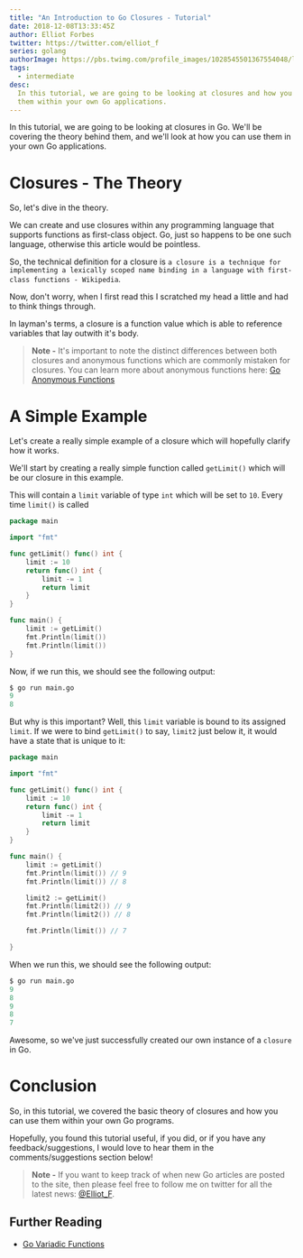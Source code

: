 ```yaml
---
title: "An Introduction to Go Closures - Tutorial"
date: 2018-12-08T13:33:45Z
author: Elliot Forbes
twitter: https://twitter.com/elliot_f
series: golang
authorImage: https://pbs.twimg.com/profile_images/1028545501367554048/lzr43cQv_400x400.jpg
tags:
  - intermediate
desc:
  In this tutorial, we are going to be looking at closures and how you can use
  them within your own Go applications.
---
```


In this tutorial, we are going to be looking at closures in Go. We'll be
covering the theory behind them, and we'll look at how you can use them in your
own Go applications.

# Closures - The Theory

So, let's dive in the theory.

We can create and use closures within any programming language that supports
functions as first-class object. Go, just so happens to be one such language,
otherwise this article would be pointless.

So, the technical definition for a closure is
`a closure is a technique for implementing a lexically scoped name binding in a language with first-class functions - Wikipedia`.

Now, don't worry, when I first read this I scratched my head a little and had to
think things through.

In layman's terms, a closure is a function value which is able to reference
variables that lay outwith it's body.

> **Note -** It's important to note the distinct differences between both
> closures and anonymous functions which are commonly mistaken for closures. You
> can learn more about anonymous functions here:
> [Go Anonymous Functions](/golang/go-functions-tutorial/#anonymous-functions)

# A Simple Example

Let's create a really simple example of a closure which will hopefully clarify
how it works.

We'll start by creating a really simple function called `getLimit()` which will
be our closure in this example.

This will contain a `limit` variable of type `int` which will be set to `10`.
Every time `limit()` is called

```go
package main

import "fmt"

func getLimit() func() int {
    limit := 10
    return func() int {
        limit -= 1
        return limit
    }
}

func main() {
    limit := getLimit()
    fmt.Println(limit())
    fmt.Println(limit())
}

```

Now, if we run this, we should see the following output:

```s
$ go run main.go
9
8
```

But why is this important? Well, this `limit` variable is bound to its assigned
`limit`. If we were to bind `getLimit()` to say, `limit2` just below it, it
would have a state that is unique to it:

```go
package main

import "fmt"

func getLimit() func() int {
    limit := 10
    return func() int {
        limit -= 1
        return limit
    }
}

func main() {
    limit := getLimit()
    fmt.Println(limit()) // 9
    fmt.Println(limit()) // 8

    limit2 := getLimit()
    fmt.Println(limit2()) // 9
    fmt.Println(limit2()) // 8

    fmt.Println(limit()) // 7

}
```

When we run this, we should see the following output:

```s
$ go run main.go
9
8
9
8
7
```

Awesome, so we've just successfully created our own instance of a `closure` in
Go.

# Conclusion

So, in this tutorial, we covered the basic theory of closures and how you can
use them within your own Go programs.

Hopefully, you found this tutorial useful, if you did, or if you have any
feedback/suggestions, I would love to hear them in the comments/suggestions
section below!

> **Note -** If you want to keep track of when new Go articles are posted to the
> site, then please feel free to follow me on twitter for all the latest news:
> [@Elliot_F](https://twitter.com/elliot_f).

## Further Reading

- [Go Variadic Functions](/golang/go-variadic-function-tutorial/)
